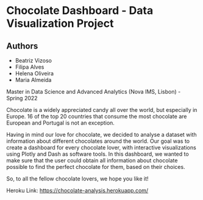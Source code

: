 # Chocolate Dashboard - Data Visualization Project

## Authors
- Beatriz Vizoso
- Filipa Alves
- Helena Oliveira
- Maria Almeida

Master in Data Science and Advanced Analytics (Nova IMS, Lisbon) - Spring 2022

Chocolate is a widely appreciated candy all over the world, but especially in Europe. 16 of the top 20 countries that consume the most chocolate are European and Portugal is not an exception.

Having in mind our love for chocolate, we decided to analyse a dataset with information about different chocolates around the world. Our goal was to create a dashboard for every chocolate lover, with interactive visualizations using Plotly and Dash as software tools. In this dashboard, we wanted to make sure that the user could obtain all information about chocolate possible to find the perfect chocolate for them, based on their choices.

So, to all the fellow chocolate lovers, we hope you like it!

Heroku Link: https://chocolate-analysis.herokuapp.com/
